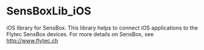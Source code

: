 SensBoxLib_iOS
==============

iOS library for SensBox. This library helps to connect iOS applications
to the Flytec SensBox devices.
For more details on SensBox, see http://www.flytec.ch

